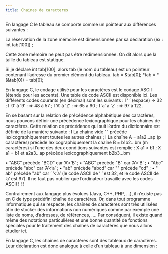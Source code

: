 ```yaml
---
title: Chaines de caracteres
---
```


En langage C le tableau se comporte comme un pointeur aux différences suivantes :

La réservation de la zone mémoire est dimensionnée par sa déclaration
(ex : int tab[100]) ;

Cette zone mémoire ne peut pas être redimensionnée. On dit alors que la taille du tableau est statique.

Si je déclare int tab[100], alors tab (le nom du tableau) est un pointeur contenant l’adresse du premier élément du tableau.
tab = &tab[0];
*tab = *(&tab[0]) = tab[0];

En langage C, le codage utilisé pour les caractères est le codage ASCII (étendu
pour les accents). Une table de code ASCII est disponible ici.
Les différents codes courants (en décimal) sont les suivants :
I ’ ’ (espace) ⇒ 32 ;
I ’0’ à ’9’ : ⇒ 48 à 57 ;
I ’A’ à ’Z’ : ⇒ 65 à 90 ;
I ’a’ à ’z’ : ⇒ 97 à 122.

En se basant sur la relation de précédence alphabétique des caractères, nous
pouvons définir une précédence lexicographique pour les chaînes de caractères.
Cette relation de précédence qui suit l’ordre du dictionnaire est définie de la
manière suivante :
I La chaîne vide "" précède lexicographiquement toutes les autres chaînes ;
I La chaîne A = a1a2...ap (p caractères) précède lexicographiquement la
chaîne B = b1b2...bm (m caractères) si l’une des deux conditions suivantes
est remplie :
X a1 < b1 ;
X a1 = b1 et a2a3...ap précède lexicographiquement b2b3...bm

• "ABC" précède "BCD" car ’A’<’B’ ;
• "ABC" précède "B" car ’A’<’B’ ;
• "Abc" précède "abc" car ’A’<’a’ ;
• "ab" précède "abcd" car "" précède "cd" ;
• " ab" précède "ab" car ’ ’<’a’ (le code ASCII de ’ ’ est 32, et le
code ASCII de ’a’ est 97).
Il ne faut pas oublier que l’ordinateur travaille avec les codes ASCII ! ! !

Contrairement aux langage plus évolués (Java, C++, PHP, ...), il n’existe
pas en C de type prédéfini chaîne de caractères.
Or, dans tout programme informatique qui se respecte, les chaînes de
caractères sont très utilisées afin de stocker des informations non numériques
comme par exemple une liste de noms, d’adresses, de références, ....
Par conséquent, il existe quand même des notations particulières et une bonne
quantité de fonctions spéciales pour le traitement des chaînes de caractères
que nous allons étudier ici.

En langage C, les chaînes de caractères sont des tableaux de caractères.
Leur déclaration est donc analogue à celle d’un tableau à une dimension :
